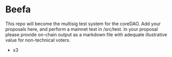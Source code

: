 # Beefa

This repo will become the multisig test system for the coreDAO. Add your proposals here, and perform a mainnet test in /src/test.
In your proposal please provide on-chain output as a markdown file with adequate illustrative value for non-technical voters.

 - x3
